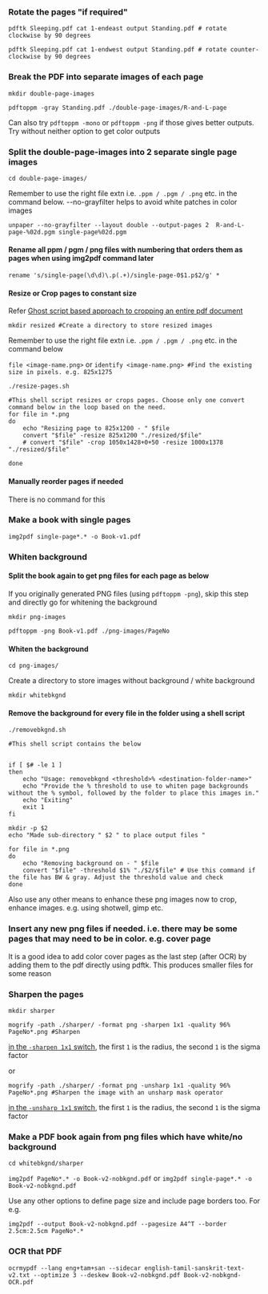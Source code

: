 ### Rotate the pages "if required"
`pdftk Sleeping.pdf cat 1-endeast output Standing.pdf # rotate clockwise by 90 degrees`

`pdftk Sleeping.pdf cat 1-endwest output Standing.pdf # rotate counter-clockwise by 90 degrees`


### Break the PDF into separate images of each page
`mkdir double-page-images`

`pdftoppm -gray Standing.pdf ./double-page-images/R-and-L-page`

Can also try `pdftoppm -mono` or `pdftoppm -png` if those gives better outputs. Try without neither option to get color outputs

### Split the double-page-images into 2 separate single page images
`cd double-page-images/`

Remember to use the right file extn i.e. `.ppm / .pgm / .png` etc. in the command below.  --no-grayfilter helps to avoid white patches in color images

`unpaper --no-grayfilter --layout double --output-pages 2  R-and-L-page-%02d.pgm single-page%02d.pgm`
 
#### Rename all ppm / pgm / png files with numbering that orders them as pages when using img2pdf command later
`rename 's/single-page(\d\d)\.p(.+)/single-page-0$1.p$2/g' *`

#### Resize or Crop pages to constant size

Refer [Ghost script based approach to cropping an entire pdf document](https://askubuntu.com/questions/124692/command-line-tool-to-crop-pdf-files)

`mkdir resized #Create a directory to store resized images`

Remember to use the right file extn i.e. `.ppm / .pgm / .png` etc. in the command below 

`file <image-name.png>` or `identify <image-name.png> #Find the existing size in pixels. e.g. 825x1275`

`./resize-pages.sh`

```
#This shell script resizes or crops pages. Choose only one convert command below in the loop based on the need.
for file in *.png
do
    echo "Resizing page to 825x1200 - " $file
    convert "$file" -resize 825x1200 "./resized/$file"
    # convert "$file" -crop 1050x1428+0+50 -resize 1000x1378 "./resized/$file"
    
done
```


#### Manually reorder pages if needed
There is no command for this
  
### Make a book with single pages
`img2pdf single-page*.* -o Book-v1.pdf`

### Whiten background
 
#### Split the book again to get png files for each page as below
If you originally generated PNG files (using `pdftoppm -png`), skip this step and directly go for whitening the background

`mkdir png-images`

`pdftoppm -png Book-v1.pdf ./png-images/PageNo`

#### Whiten the background
`cd png-images/`

Create a directory to store images without background / white background 

`mkdir whitebkgnd`
 
#### Remove the background for every file in the folder using a shell script
`./removebkgnd.sh`

```
#This shell script contains the below


if [ $# -le 1 ]
then
    echo "Usage: removebkgnd <threshold>% <destination-folder-name>"
    echo "Provide the % threshold to use to whiten page backgrounds without the % symbol, followed by the folder to place this images in."
    echo "Exiting"
    exit 1
fi

mkdir -p $2
echo "Made sub-directory " $2 " to place output files "

for file in *.png
do
    echo "Removing background on - " $file
    convert "$file" -threshold $1% "./$2/$file" # Use this command if the file has BW & gray. Adjust the threshold value and check
done
```
Also use any other means to enhance these png images now to crop, enhance images. e.g. using shotwell, gimp etc.

### Insert any new png files if needed. i.e. there may be some pages that may need to be in color. e.g. cover page
It is a good idea to add color cover pages as the last step (after OCR) by adding them to the pdf directly using pdftk. This produces smaller files for some reason


### Sharpen the pages
`mkdir sharper`

`mogrify -path ./sharper/ -format png -sharpen 1x1 -quality 96% PageNo*.png #Sharpen`

[in the `-sharpen 1x1` switch](http://www.graphicsmagick.org/GraphicsMagick.html#details-sharpen), the first `1` is the radius, the second `1` is the sigma factor

or 

`mogrify -path ./sharper/ -format png -unsharp 1x1 -quality 96% PageNo*.png #Sharpen the image with an unsharp mask operator`

[in the `-unsharp 1x1` switch](http://www.graphicsmagick.org/GraphicsMagick.html#details-unsharp), the first `1` is the radius, the second `1` is the sigma factor

### Make a PDF book again from png files which have white/no background
`cd whitebkgnd/sharper`

`img2pdf PageNo*.* -o Book-v2-nobkgnd.pdf` or `img2pdf single-page*.* -o Book-v2-nobkgnd.pdf`

Use any other options to define page size and include page borders too. For e.g.

`img2pdf --output Book-v2-nobkgnd.pdf --pagesize A4^T --border 2.5cm:2.5cm PageNo*.*`

### OCR that PDF 
`ocrmypdf --lang eng+tam+san --sidecar english-tamil-sanskrit-text-v2.txt --optimize 3 --deskew Book-v2-nobkgnd.pdf Book-v2-nobkgnd-OCR.pdf`
